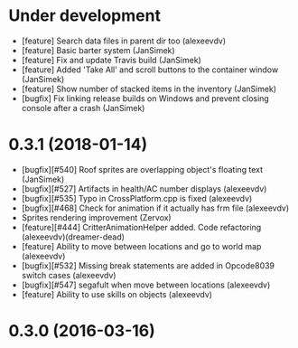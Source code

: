Under development
=======================
- [feature] Search data files in parent dir too (alexeevdv)
- [feature] Basic barter system (JanSimek)
- [feature] Fix and update Travis build (JanSimek)
- [feature] Added 'Take All' and scroll buttons to the container window (JanSimek)
- [feature] Show number of stacked items in the inventory (JanSimek)
- [bugfix] Fix linking release builds on Windows and prevent closing console after a crash (JanSimek)

0.3.1 (2018-01-14)
=======================
- [bugfix][#540] Roof sprites are overlapping object's floating text (JanSimek)
- [bugfix][#527] Artifacts in health/AC number displays (alexeevdv)
- [bugfix][#535] Typo in CrossPlatform.cpp is fixed (alexeevdv)
- [bugfix][#468] Check for animation if it actually has frm file (alexeevdv)
- Sprites rendering improvement (Zervox)
- [feature][#444] CritterAnimationHelper added. Code refactoring (alexeevdv)(dreamer-dead)
- [feature] Ability to move between locations and go to world map (alexeevdv)
- [bugfix][#532] Missing break statements are added in Opcode8039 switch cases (alexeevdv)
- [bugfix][#547] segafult when move between locations (alexeevdv)
- [feature] Ability to use skills on objects (alexeevdv)

0.3.0 (2016-03-16)
=======================
